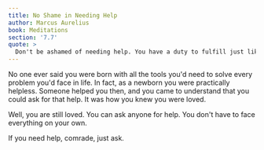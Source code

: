```yaml
---
title: No Shame in Needing Help
author: Marcus Aurelius
book: Meditations
section: '7.7'
quote: >
  Don't be ashamed of needing help. You have a duty to fulfill just like a soldier on the wall of battle. So what if you are injured and can't climb up without another soldier's help?
---
```


No one ever said you were born with all the tools you'd need to solve every problem you'd face in life. In fact, as a newborn you were practically helpless. Someone helped you then, and you came to understand that you could ask for that help. It was how you knew you were loved.

Well, you are still loved. You can ask anyone for help. You don't have to face everything on your own.

If you need help, comrade, just ask.
